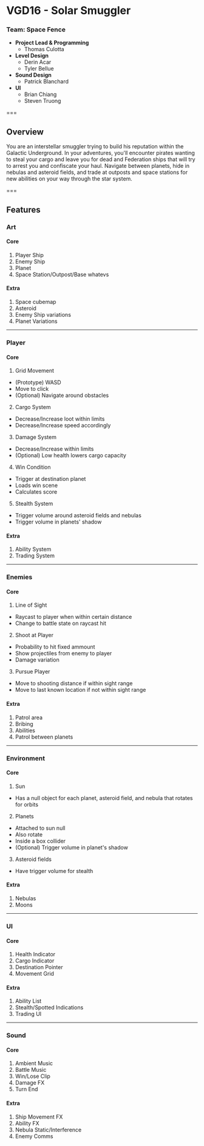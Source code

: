 # VGD16 - Solar Smuggler

### Team: Space Fence
- **Project Lead & Programming**
  - Thomas Culotta
- **Level Design**
  - Derin Acar
  - Tyler Bellue
- **Sound Design**
  - Patrick Blanchard
- **UI**
  - Brian Chiang
  - Steven Truong

===

## Overview
You are an interstellar smuggler trying to build his reputation within the Galactic Underground. In your adventures, you'll encounter pirates wanting to steal your cargo and leave you for dead and Federation ships that will try to arrest you and confiscate your haul. Navigate between planets, hide in nebulas and asteroid fields, and trade at outposts and space stations for new abilities on your way through the star system.

===

## Features

### Art
#### Core
1. Player Ship
2. Enemy Ship
3. Planet
4. Space Station/Outpost/Base whatevs
#### Extra
1. Space cubemap
2. Asteroid
3. Enemy Ship variations
4. Planet Variations

---

### Player
#### Core
1. Grid Movement
  - (Prototype) WASD
  - Move to click
  - (Optional) Navigate around obstacles
2. Cargo System
  - Decrease/Increase loot within limits
  - Decrease/Increase speed accordingly
3. Damage System
  - Decrease/Increase within limits
  - (Optional) Low health lowers cargo capacity
4. Win Condition
  - Trigger at destination planet
  - Loads win scene
  - Calculates score
5. Stealth System
  - Trigger volume around asteroid fields and nebulas
  - Trigger volume in planets' shadow
#### Extra
1. Ability System
2. Trading System

---

### Enemies
#### Core
1. Line of Sight
  - Raycast to player when within certain distance
  - Change to battle state on raycast hit
2. Shoot at Player
  - Probability to hit fixed ammount
  - Show projectiles from enemy to player
  - Damage variation
3. Pursue Player
  - Move to shooting distance if within sight range
  - Move to last known location if not within sight range
#### Extra
1. Patrol area
2. Bribing
3. Abilities
4. Patrol between planets

---

### Environment
#### Core
1. Sun
  - Has a null object for each planet, asteroid field, and nebula that rotates for orbits
2. Planets
  - Attached to sun null
  - Also rotate
  - Inside a box collider
  - (Optional) Trigger volume in planet's shadow
3. Asteroid fields
  - Have trigger volume for stealth
#### Extra
1. Nebulas
2. Moons

---

### UI
#### Core
1. Health Indicator
2. Cargo Indicator
3. Destination Pointer
4. Movement Grid
#### Extra
1. Ability List
2. Stealth/Spotted Indications
3. Trading UI

---

### Sound
#### Core
1. Ambient Music
2. Battle Music
3. Win/Lose Clip
4. Damage FX
5. Turn End
#### Extra
1. Ship Movement FX
2. Ability FX
3. Nebula Static/Interference
4. Enemy Comms
